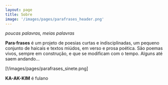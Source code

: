 ```yaml
---
layout: page
title: Sobre
image: '/images/pages/parafrases_header.png'
---
```


*poucas palavras, meias palavras*

**Para&middot;frases** é um projeto de poesias curtas e indisciplinadas, um pequeno conjunto de haicais e textos miúdos, em verso e prosa poética. São poemas vivos, sempre em construção, e que se modificam com o tempo. Alguns até saem andando…

[!/images/pages/parafrases_sinete.png]

**KA-AK-KIM** é fulano
